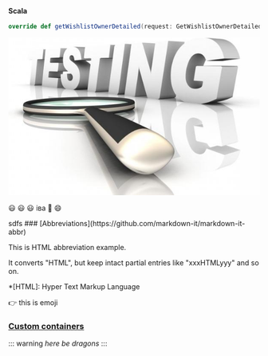 

<summary><b>Scala</b></summary>

```scala
override def getWishlistOwnerDetailed(request: GetWishlistOwnerDetailedRequest)(implicit callScope: CallScope): Future[GetWishlistOwnerDetailedResponse] = ???
```

![Title](/courses/example-course/test_testing_optical_265619.jpg)

:smiley:
:smiley:
:smiley: іва
:3rd_place_medal:
:smile:
</details>
sdfs
### [Abbreviations](https://github.com/markdown-it/markdown-it-abbr)

This is HTML abbreviation example.

It converts "HTML", but keep intact partial entries like "xxxHTMLyyy" and so on.

*[HTML]: Hyper Text Markup Language

:point_right:   this is emoji

### [Custom containers](https://github.com/markdown-it/markdown-it-container)

::: warning
*here be dragons*
:::

